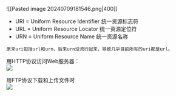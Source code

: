 ![[Pasted image 20240709181546.png|400]]
- URI = Uniform Resource Identifier 统一资源标志符
- URL = Uniform Resource Locator 统一资源定位符
- URN = Uniform Resource Name 统一资源名称

```ad-info
原来uri包括url和urn，后来urn没流行起来，导致几乎目前所有的uri都是url。
```

用HTTP协议访问Web服务器：  
![](https://img-blog.csdnimg.cn/0538af8bccc7492eb729af10b61b7cfe.png?)

用FTP协议下载和上传文件时  
![](https://img-blog.csdnimg.cn/ebffa3ca9d084d878870a51829f66337.png?)